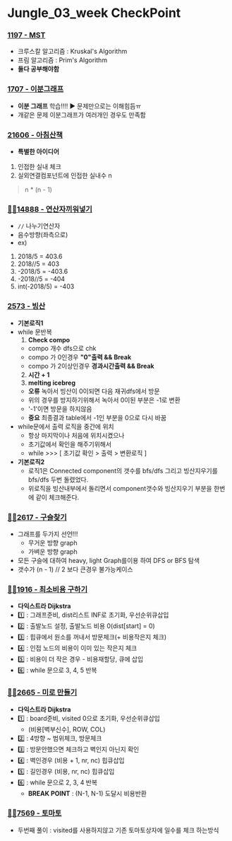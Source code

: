 # Jungle_03_week CheckPoint

### [1197 - MST](https://www.acmicpc.net/problem/1197)
- 크루스칼 알고리즘 : Kruskal's Algorithm
- 프림 알고리즘 : Prim's Algorithm
- **둘다 공부해야함**

### [1707 - 이분그래프](https://www.acmicpc.net/problem/1707)
- **이분 그래프** 학습!!!! ▶️ 문제만으로는 이해힘듬ㅠ
- 개같은 문제 이분그래프가 여러개인 경우도 만족함

### [21606 - 아침산책](https://www.acmicpc.net/problem/2606)
- **특별한 아이디어**
1. 인접한 실내 체크
2. 실외연결컴포넌트에 인접한 실내수 n
> n * (n - 1)

### [✍🏻**14888** - 연산자끼워넣기](https://www.acmicpc.net/problem/14888)
- `//` 나누기연산자
- 음수방향(좌측으로)
- ex)
1. 2018/5 = 403.6
2. 2018//5 = 403
3. -2018/5 = -403.6
4. -2018//5 = -404
5. int(-2018/5) = -403

### [2573 - 빙산](https://www.acmicpc.net/problem/2573)
- **기본로직1**
- while 문반복
    1. **Check compo** 
    - compo 개수 dfs으로 chk
    - compo 가 0인경우 **"0"출력 && Break**
    - compo 가 2이상인경우 **경과시간출력 && Break**
    2. **시간 + 1**
    3. **melting icebreg**
    - **오류** 녹아서 빙산이 0이되면 다음 재귀dfs에서 방문
    - 위의 경우를 방지하기위해서 녹아서 0이된 부분은 -1로 변환
    - '-1'이면 방문을 하지않음
    - **중요** 최종결과 table에서 -1인 부분을 0으로 다시 바꿈
- while문에서 출력 로직을 중간에 위치
    - 항상 마지막이나 처음에 위치시켰으나
    - 초기값에서 확인을 해주기위해서
    - while >>> [ 초기값 확인 > 출력 > 변환로직 ]
- **기본로직2**
    - 로직1은 Connected component의 갯수를 bfs/dfs 그리고 빙산지우기를 bfs/dfs 두번 돌렸었다.
    - 위로직을 빙산내부에서 돌리면서 component갯수와 빙산지우기 부분을 한번에 같이 체크해준다.

### [✍🏻**2617** - 구슬찾기](https://www.acmicpc.net/problem/2573)
- 그래프를 두가지 선언!!!
    - 무거운 방향 graph
    - 가벼운 방향 graph
- 모든 구슬에 대하여 heavy, light Graph를이용 하여 DFS or BFS 탐색
- 갯수가 (n - 1) // 2 보다 큰경우 불가능케이스

### [✍🏻**1916** - 최소비용 구하기](https://www.acmicpc.net/problem/1916)
- **다익스트라 Dijkstra**
- 1️⃣ : 그래프준비, dist리스트 INF로 초기화, 우선순위큐삽입
- 2️⃣ : 출발노드 설정, 출발노드 비용 0(dist[start] = 0)
- 3️⃣ : 힙큐에서 원소를 꺼내서 방문체크(+ 비용작은지 체크)
- 4️⃣ : 인접 노드의 비용이 이미 있는 작은지 체크
- 5️⃣ : 비용이 더 작은 경우 - 비용재할당, 큐에 삽입
- 6️⃣ : while 문으로 3, 4, 5 반복


 ### [✍🏻**2665** - 미로 만들기](https://www.acmicpc.net/problem/2665)
- **다익스트라 Dijkstra**
- 1️⃣ : board준비, visited 0으로 초기화, 우선순위큐삽입
    - (비용[벽부신수], ROW, COL)
- 2️⃣ : 4방향 ~ 범위체크, 방문체크
- 3️⃣ : 방문안했으면 체크하고 벽인지 아닌지 확인
- 4️⃣ : 벽인경우 (비용 + 1, nr, nc) 힙큐삽입
- 5️⃣ : 길인경우 (비용, nr, nc) 힙큐삽입
- 6️⃣ : while 문으로 2, 3, 4 반복
    - **BREAK POINT** : (N-1, N-1) 도달시 비용반환

 ### [✍🏻**7569** - 토마토](https://www.acmicpc.net/problem/7569)
- 두번째 풀이 : visited를 사용하지않고 기존 토마토상자에 일수를 체크 하는방식
